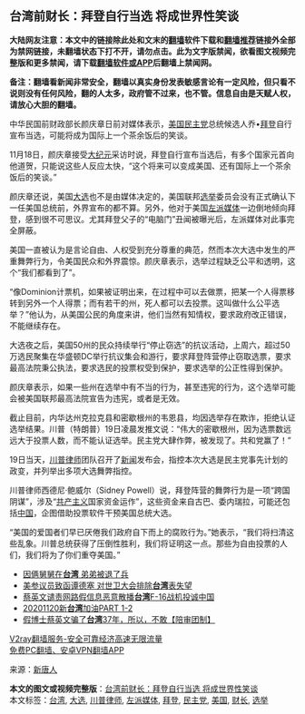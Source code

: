  <h2>台湾前财长：拜登自行当选 将成世界性笑谈</h2> <p class="notice"><b>大陆网友注意：本文中的链接除此处和文末的<a href="https://github.com/bannedbook/fanqiang" >翻墙</a>软件下载和<a href="https://github.com/killgcd/justmysocks/blob/master/README.md">翻墙推荐</a>链接外全部为禁网链接，未翻墙状态下打不开，请勿点击。此为文字版禁闻，欲看图文视频完整版和更多禁闻，请下载<a href="https://github.com/bannedbook/fanqiang">翻墙软件或APP</a>后翻墙上禁闻网。</p><p>备注：翻墙看新闻非常安全，翻墙以真实身份发表敏感言论有一定风险，但只看不说则没有任何风险，翻的人太多，政府管不过来，也不管。信息自由是天赋人权，请放心大胆的翻墙。</b></p>  <div class="entry"> <p></p> <p>中华民国前财政部长颜庆章日前对媒体表示，<a href="https://www.bannedbook.org/bnews/tag/%e7%be%8e%e5%9b%bd/" class="st_tag internal_tag" rel="tag" title="标签 美国 下的日志">美国</a><a href="https://www.bannedbook.org/bnews/tag/%e6%b0%91%e4%b8%bb%e5%85%9a/" class="st_tag internal_tag" rel="tag" title="标签 民主党 下的日志">民主党</a>总统候选人乔•<a href="https://www.bannedbook.org/bnews/tag/%e6%8b%9c%e7%99%bb/" class="st_tag internal_tag" rel="tag" title="标签 拜登 下的日志">拜登</a>自行宣布当选，可能将成为国际上一个茶余饭后的笑谈。</p> <p>11月18日，颜庆章接受<span class='wp_keywordlink_affiliate'><a href="http://www.epochtimes.com/" title="大纪元" target="_blank">大纪元</a></span>采访时说，拜登自行宣布当选后，有多个国家元首向他道贺，只能说这些人反应太快，“这个将来可以变成美国、还有国际上一个茶余饭后的笑谈。”</p> <p>颜庆章还说，美国<a href="https://www.bannedbook.org/bnews/tag/%e5%a4%a7%e9%80%89/" class="st_tag internal_tag" rel="tag" title="标签 大选 下的日志">大选</a>也不是由媒体决定的，美国联邦<a href="https://www.bannedbook.org/bnews/tag/%e9%80%89%e4%b8%be/" class="st_tag internal_tag" rel="tag" title="标签 选举 下的日志">选举</a>委员会没有正式确认下一任美国总统前，外界宣布的都不算。另外，他对于美国<a href="https://www.bannedbook.org/bnews/tag/%e5%b7%a6%e6%b4%be%e5%aa%92%e4%bd%93/" class="st_tag internal_tag" rel="tag" title="标签 左派媒体 下的日志">左派媒体</a>一边倒地倾向拜登，感到很不可思议。尤其拜登父子的“电脑门”丑闻被曝光后，左派媒体对此事完全屏蔽。</p>  <p>美国一直被认为是言论自由、人权受到充分尊重的典范，然而本次大选中发生的严重舞弊行为，令美国民众和外界震惊。颜庆章表示，选举过程缺乏公平和透明，这个“我们都看到了”。</p> <p>“像Dominion计票机，如果被证明出来，在过程中可以去做票，把某一个人得票移转到另外一个人得票；而有若干的州，死人都可以去投票。这叫做什么公平选举？”他认为，从美国公民的角度来讲，他们当然有知情权，要求政府改正错误，不能继续存在。</p> <p>大选夜之后，美国50州的民众持续举行“停止窃选”的抗议活动，上周六，超过50万选民聚集在华盛顿DC举行抗议集会和游行，要求拜登阵营停止窃取选票，要求最高法院秉公执法，要求选民的投票权受到保护，要求选举的公正性得到保护。</p> <p>颜庆章表示，如果一些州在选举中有不当的行为，甚至违宪的行为，这个选举可能会被美国联邦最高法院宣告为违宪，或者是无效。</p>  <p>截止目前，内华达州克拉克县和密歇根州的韦恩县，均因选举存在欺诈，拒绝认证选举结果。川普（特朗普）19日凌晨发推文说：“伟大的密歇根州，因为选票数远远大于投票人数，而不能认证选举。民主党大肆作弊，被发现了。共和党赢了！”</p> <p>19日当天，<a href="https://www.bannedbook.org/bnews/tag/%E5%B7%9D%E6%99%AE%E5%BE%8B%E5%B8%88/" class="st_tag internal_tag" rel="tag" title="标签 川普律师 下的日志">川普律师</a>团队召开了<span class='wp_keywordlink_affiliate'><a href="https://www.bannedbook.org/" title="新闻">新闻</a></span>发布会，指控本次大选是民主党事先计划的政变，并列举出多项大选舞弊指控。</p> <p>川普律师西德尼‧鲍威尔（Sidney Powell）说，拜登阵营的舞弊行为是一项“跨国阴谋”，涉及“<span class='wp_keywordlink'><a href="https://www.bannedbook.org/forum2/topic6177.html" title="《共产主义的终极目的》" target="_blank">共产主义</a></span>国家资金运作”，这些资金来自古巴、委内瑞拉，可能还包括<span class='wp_keywordlink_affiliate'><a href="https://www.bannedbook.org/" title="中国" target="_blank">中国</a></span>，企图借助投票软件干预美国总统大选。</p> <p>“美国的爱国者们早已厌倦我们政府自下而上的腐败行为。”她表示，“我们将扫清这些乱象。川普总统获得了压倒性胜利，我们将证明这一点。那些为自由投票的人们，我们将为了你们重夺美国。”</p>  <ul class='op-related-articles' title='相关阅读'> <li><a href='https://www.bannedbook.org/bnews/lishi/20201121/1434467.html' target='_blank'>因俩舅舅在<b>台湾</b> 弟弟被退了兵</a></li> <li><a href='https://www.bannedbook.org/bnews/headline/20201121/1434407.html' target='_blank'>美参议员致函谭德塞 对世卫大会排除<b>台湾</b>表失望</a></li> <li><a href='https://www.bannedbook.org/bnews/headline/20201121/1434359.html' target='_blank'>蔡英文谴责网路假信息恶意散播<b>台湾</b>F-16战机投诚中国</a></li> <li><a href='https://www.bannedbook.org/bnews/taiwannews/20201121/1434351.html' target='_blank'>20201120新<b>台湾</b>加油PART 1-2</a></li> <li><a href='https://www.bannedbook.org/bnews/taiwannews/20201121/1434339.html' target='_blank'>假博士蔡英文骗了<b>台湾</b>37年，所以，不敢【陪审团制】</a></li> </ul> <p class="texttj"> <a href="https://www.bannedbook.org/forum23/topic22702.html" target="_blank">V2ray翻墙服务-安全可靠经济高速无限流量</a><br/> <a href="https://github.com/bannedbook/fanqiang/wiki/%E7%A6%81%E9%97%BB%E7%BD%91%E5%AE%89%E5%8D%93%E7%BF%BB%E5%A2%99%E6%96%B0%E9%97%BBAPP" target="_blank">免费PC翻墙、安卓VPN翻墙APP</a></p><p>来源：<span class='wp_keywordlink_affiliate'><a href="https://www.ntdtv.com/" title="新唐人">新唐人</a></span></p><a name='sharetosocial'></a>       <div><b>本文的图文或视频完整版</b>：<a href='https://www.bannedbook.org/bnews/cbnews/20201121/1434384.html'>台湾前财长：拜登自行当选 将成世界性笑谈</a></div>  </div><!--END ENTRY--> <div class="postfooter"> <div>本文标签：<a href="https://www.bannedbook.org/bnews/tag/%e5%8f%b0%e6%b9%be/" rel="tag">台湾</a>, <a href="https://www.bannedbook.org/bnews/tag/%e5%a4%a7%e9%80%89/" rel="tag">大选</a>, <a href="https://www.bannedbook.org/bnews/tag/%E5%B7%9D%E6%99%AE%E5%BE%8B%E5%B8%88/" rel="tag">川普律师</a>, <a href="https://www.bannedbook.org/bnews/tag/%e5%b7%a6%e6%b4%be%e5%aa%92%e4%bd%93/" rel="tag">左派媒体</a>, <a href="https://www.bannedbook.org/bnews/tag/%e6%8b%9c%e7%99%bb/" rel="tag">拜登</a>, <a href="https://www.bannedbook.org/bnews/tag/%e6%b0%91%e4%b8%bb%e5%85%9a/" rel="tag">民主党</a>, <a href="https://www.bannedbook.org/bnews/tag/%e7%be%8e%e5%9b%bd/" rel="tag">美国</a>, <a href="https://www.bannedbook.org/bnews/tag/%E8%B4%A2%E9%95%BF/" rel="tag">财长</a>, <a href="https://www.bannedbook.org/bnews/tag/%e9%80%89%e4%b8%be/" rel="tag">选举</a></div>  </div><!--END POSTFOOTER--> 